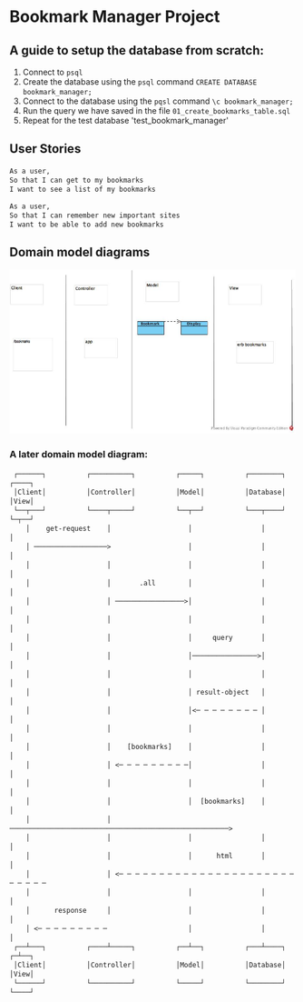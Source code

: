 # Bookmark Manager Project

## A guide to setup the database from scratch:

1. Connect to `psql`
2. Create the database using the `psql` command `CREATE DATABASE bookmark_manager;`
3. Connect to the database using the `pqsl` command `\c bookmark_manager;`
4. Run the query we have saved in the file `01_create_bookmarks_table.sql`
5. Repeat for the test database 'test_bookmark_manager'

## User Stories

```
As a user,
So that I can get to my bookmarks
I want to see a list of my bookmarks
```

```
As a user,
So that I can remember new important sites
I want to be able to add new bookmarks
```

## Domain model diagrams

![domain model diagram](./images/show_list.jpg)

### A later domain model diagram:

     ┌──────┐          ┌──────────┐          ┌─────┐          ┌────────┐          ┌────┐
     │Client│          │Controller│          │Model│          │Database│          │View│
     └──┬───┘          └────┬─────┘          └──┬──┘          └───┬────┘          └─┬──┘
        │    get-request    │                   │                 │                 │   
        │ ──────────────────>                   │                 │                 │   
        │                   │                   │                 │                 │   
        │                   │       .all        │                 │                 │   
        │                   │ ─────────────────>│                 │                 │   
        │                   │                   │                 │                 │   
        │                   │                   │     query       │                 │   
        │                   │                   │────────────────>│                 │   
        │                   │                   │                 │                 │   
        │                   │                   │ result-object   │                 │   
        │                   │                   │<─ ─ ─ ─ ─ ─ ─ ─ │                 │   
        │                   │                   │                 │                 │   
        │                   │    [bookmarks]    │                 │                 │   
        │                   │ <─ ─ ─ ─ ─ ─ ─ ─ ─│                 │                 │   
        │                   │                   │                 │                 │   
        │                   │                   │  [bookmarks]    │                 │   
        │                   │ ──────────────────────────────────────────────────────>   
        │                   │                   │                 │                 │   
        │                   │                   │      html       │                 │   
        │                   │ <─ ─ ─ ─ ─ ─ ─ ─ ─ ─ ─ ─ ─ ─ ─ ─ ─ ─ ─ ─ ─ ─ ─ ─ ─ ─ ─    
        │                   │                   │                 │                 │   
        │      response     │                   │                 │                 │   
        │ <─ ─ ─ ─ ─ ─ ─ ─ ─                    │                 │                 │   
     ┌──┴───┐          ┌────┴─────┐          ┌──┴──┐          ┌───┴────┐          ┌─┴──┐
     │Client│          │Controller│          │Model│          │Database│          │View│
     └──────┘          └──────────┘          └─────┘          └────────┘          └────┘
